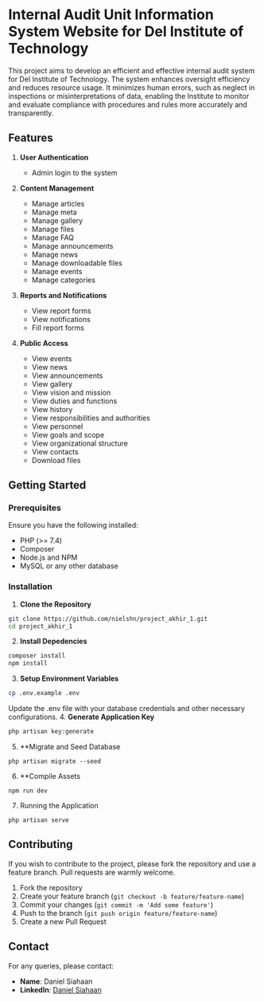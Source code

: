 # Internal Audit Unit Information System Website for Del Institute of Technology

This project aims to develop an efficient and effective internal audit system for Del Institute of Technology. The system enhances oversight efficiency and reduces resource usage. It minimizes human errors, such as neglect in inspections or misinterpretations of data, enabling the Institute to monitor and evaluate compliance with procedures and rules more accurately and transparently.

## Features

1. **User Authentication**
   - Admin login to the system

2. **Content Management**
   - Manage articles
   - Manage meta
   - Manage gallery
   - Manage files
   - Manage FAQ
   - Manage announcements
   - Manage news
   - Manage downloadable files
   - Manage events
   - Manage categories

3. **Reports and Notifications**
   - View report forms
   - View notifications
   - Fill report forms

4. **Public Access**
   - View events
   - View news
   - View announcements
   - View gallery
   - View vision and mission
   - View duties and functions
   - View history
   - View responsibilities and authorities
   - View personnel
   - View goals and scope
   - View organizational structure
   - View contacts
   - Download files

## Getting Started

### Prerequisites

Ensure you have the following installed:
- PHP (>= 7.4)
- Composer
- Node.js and NPM
- MySQL or any other database

### Installation

1. **Clone the Repository**

```bash
git clone https://github.com/nielshn/project_akhir_1.git
cd project_akhir_1
```
2. **Install Depedencies**
```bash
composer install
npm install
```
3. **Setup Environment Variables**
```bash
cp .env.example .env
```
Update the .env file with your database credentials and other necessary configurations.
4. **Generate Application Key**
```bash
php artisan key:generate
```
5. **Migrate and Seed Database
```
php artisan migrate --seed
```
6. **Compile Assets
```
npm run dev
```
7. Running the Application
```
php artisan serve
```
## Contributing

If you wish to contribute to the project, please fork the repository and use a feature branch. Pull requests are warmly welcome.

1. Fork the repository
2. Create your feature branch (`git checkout -b feature/feature-name`)
3. Commit your changes (`git commit -m 'Add some feature'`)
4. Push to the branch (`git push origin feature/feature-name`)
5. Create a new Pull Request

## Contact
For any queries, please contact:

- **Name**: Daniel Siahaan
- **LinkedIn**: [Daniel Siahaan](https://www.linkedin.com/in/daniel-siahaan-ab03b6204/)

